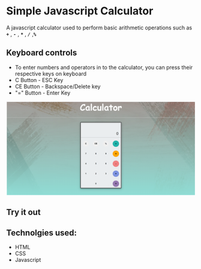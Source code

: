 # Simple Javascript Calculator
 A javascript calculator used to perform basic arithmetic operations such as ***` + `*** ,  ***`-`*** , ***`*`*** , ***`/`*** ,***`%`***

 ## Keyboard controls
 - To enter numbers and operators in to the calculator, you can press their respective keys on keyboard
 - C Button - ESC Key
 - CE Button - Backspace/Delete key
 - "=" Button - Enter Key

 ![Calculator](./images/sample.png)

 ## Try it out
 []()

 ## Technolgies used:
 - HTML
 - CSS
 - Javascript